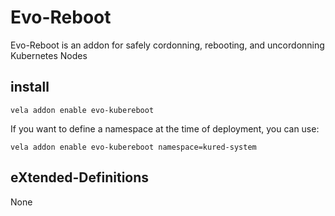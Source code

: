 # Evo-Reboot

Evo-Reboot is an addon for safely cordonning, rebooting, and uncordonning Kubernetes Nodes

## install

```shell
vela addon enable evo-kubereboot
```

If you want to define a namespace at the time of deployment, you can use:

```shell
vela addon enable evo-kubereboot namespace=kured-system
```

## eXtended-Definitions

None